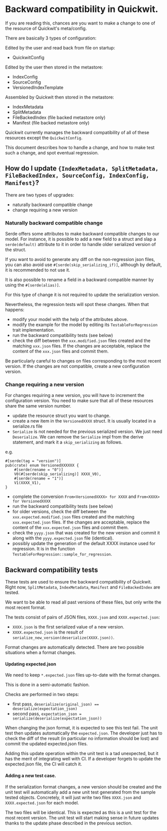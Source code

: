 # Backward compatibility in Quickwit.

If you are reading this, chances are you want to make a change to one of the resource
of Quickwit's meta/config.

There are basically 3 types of configuration:

Edited by the user and read back from file on startup:
- QuickwitConfig

Edited by the user then stored in the metastore:
- IndexConfig
- SourceConfig
- VersionedIndexTemplate

Assembled by Quickwit then stored in the metastore:
- IndexMetadata
- SplitMetadata
- FileBackedIndex (file backed metastore only)
- Manifest (file backed metastore only)

Quickwit currently manages the backward compatibility of all of these resources except the `QuickwitConfig`.

This document describes how to handle a change, and how to make test such a change, and spot eventual regression.

## How do I update `{IndexMetadata, SplitMetadata, FileBackedIndex, SourceConfig, IndexConfig, Manifest}`?

There are two types of upgrades:
- naturally backward compatible change
- change requiring a new version

### Naturally backward compatible change

Serde offers some attributes to make backward compatible changes to our model.
For instance, it is possible to add a new field to a struct and slap
a `serde(default)` attribute to it in order to handle older serialized version of the
struct.

If you want to avoid to generate any diff on the non-regression json files,
you can also avoid use `#[serde(skip_serializing_if)]`, although by default,
it is recommended to not use it.

It is also possible to rename a field in a backward compatible manner
by using the `#[serde(alias)]`.

For this type of change it is not required to update the serialization version.

Nevertheless, the regression tests will spot these changes. When that happens:
- modify your model with the help of the attributes above.
- modify the example for the model by editing its `TestableForRegression` trait implementation.
- run the backward compatibility tests (see below)
- check the diff between the `xxx.modified.json` files created and the matching `xxx.json` files. 
If the changes are acceptable, replace the content of the `xxx.json` files and commit them.

Be particularly careful to changes on files corresponding to the most recent version. If the 
changes are not compatible, create a new configuration version.

### Change requiring a new version

For changes requiring a new version, you will have to increment the configuration
version. You need to make sure that all of these resources share the same version number.

- update the resource struct you want to change.
- create a new item in the `VersionedXXXX` struct. It is usually located in a serialize.rs file
- `Serialize` is not needed for the previous serialized version. We just need `Deserialize`. We can 
remove the `Serialize` impl from the derive statement, and mark it a `skip_serializing` as follows.

e.g.
```
#[serde(tag = "version")]
pub(crate) enum VersionedXXXXXX {
    #[serde(rename = "0")]
    V0(#[serde(skip_serializing)] XXXX_V0),
    #[serde(rename = "1")]
    V1(XXXX_V1),
}
```
- complete the conversion `From<VersionedXXXX> for XXXX` and `From<XXXX> for VersionedXXXX`
- run the backward compatibility tests (see below)
- for older versions, check the diff between the `xxx.expected.modified.json` files created and the matching `xxx.expected.json` files. 
If the changes are acceptable, replace the content of the `xxx.expected.json` files and commit them.
- check the `yyyy.json` that was created for the new version and commit it along with the `yyyy.expected.json` file (identical).
- possibly update the generation of the default XXXX instance used for regression. It is in the function `TestableForRegression::sample_for_regression`.


## Backward compatibility tests

These tests are used to ensure the backward compatibility of Quickwit.
Right now, `SplitMetadata`, `IndexMetadata`, `Manifest` and `FileBackedIndex` are tested.

We want to be able to read all past versions of these files, but only write the most recent format.

The tests consist of pairs of JSON files, `XXXX.json` and `XXXX.expected.json`:
- `XXXX.json` is the first serialized value of a new version.
- `XXXX.expected.json` is the result of `serialize_new_version(deserialize(XXXX.json))`.

Format changes are automatically detected. There are two possible situations when a format changes.

#### Updating expected.json

We need to keep `*.expected.json` files up-to-date with the format changes.

This is done in a semi-automatic fashion.

Checks are performed in two steps:
- first pass, `deserialize(original_json) == deserialize(expectation_json)`
- second pass, `expectation_json = serialize(deserialize(expectation_json))`

When changing the json format, it is expected to see this test fail.
The unit test then updates automatically the `expected.json`. The developer just has to
check the diff of the result (in particular no information should be lost) and commit the 
updated expected.json files.

Adding this update operation within the unit test is a tad unexpected, but it has the merit of
integrating well with CI. If a developer forgets to update the expected.json file,
the CI will catch it.

#### Adding a new test case.

If the serialization format changes, a new version should be created and the unit test will
automatically add a new unit test generated from the sample tested objects.
Concretely, it will just write two files `XXXX.json` and `XXXX.expected.json` for each model.

The two files will be identical. This is expected as this is a unit test for the most recent 
version. The unit test will start making sense in future updates thanks to the update phase
described in the previous section.
